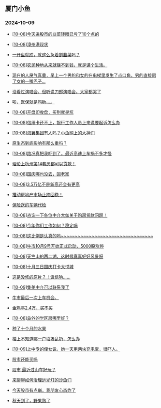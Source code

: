 ## 厦门小鱼 
### 2024-10-09

+ [[10-08]今天进股市的韭菜转眼已亏了10个点的](http://bbs.xmfish.com/read-htm-tid-18249380.html)

+ [[10-08]漳州港现状](http://bbs.xmfish.com/read-htm-tid-18249376.html)

+ [一开盘就跌，就这么急着割韭菜吗？](http://bbs.xmfish.com/read-htm-tid-18249361.html)

+ [[10-08]农民种地从来就赚不到钱，就是谋个生活。](http://bbs.xmfish.com/read-htm-tid-18249322.html)

+ [现在的人戾气真重，早上一个男的和女的在电梯里发生了点口角，男的直接扇了女的一嘴巴子…](http://bbs.xmfish.com/read-htm-tid-18249337.html)

+ [没看过演唱会，但听说刀郎演唱会，大家都哭了](http://bbs.xmfish.com/read-htm-tid-18249320.html)

+ [唉，医保就是鸡肋。。。](http://bbs.xmfish.com/read-htm-tid-18249379.html)

+ [[10-08]开盘即收盘，买到就是坑](http://bbs.xmfish.com/read-htm-tid-18249367.html)

+ [[10-08]信用卡还不上，银行工作人员上来说要起诉怎么办](http://bbs.xmfish.com/read-htm-tid-18249386.html)

+ [[10-08]海翼集团有人吗？小鱼网上的大神们](http://bbs.xmfish.com/read-htm-tid-18249364.html)

+ [原生态到底影响有那么重吗？](http://bbs.xmfish.com/read-htm-tid-18249427.html)

+ [[10-08]路况真把我吓到了，最近高速上车祸不多才怪](http://bbs.xmfish.com/read-htm-tid-18249457.html)

+ [理论上杭州第14套房都可以贷款！](http://bbs.xmfish.com/read-htm-tid-18249465.html)

+ [[10-08]国庆哪也没去，回老家](http://bbs.xmfish.com/read-htm-tid-18249400.html)

+ [[10-08]3.5万亿不是新高还会有更高](http://bbs.xmfish.com/read-htm-tid-18249458.html)

+ [推动房地产市场止跌回稳！](http://bbs.xmfish.com/read-htm-tid-18249395.html)

+ [保险送的车辆代检](http://bbs.xmfish.com/read-htm-tid-18249415.html)

+ [[10-08]咨询一下各位中介大伽关于购房贷款问题！](http://bbs.xmfish.com/read-htm-tid-18249414.html)

+ [[10-08]今年你们工作如何？稳定吗](http://bbs.xmfish.com/read-htm-tid-18249486.html)

+ [[10-08]这比例是认真的吗~~~~~~~~~~~~~~~~~~~~~~~~~~~~~~~~~](http://bbs.xmfish.com/read-htm-tid-18249501.html)

+ [[10-08]牛市10月9号开始正式启动，5000股涨停](http://bbs.xmfish.com/read-htm-tid-18249490.html)

+ [[10-08]天竺山的两二湖，这时候真真好好风景呀](http://bbs.xmfish.com/read-htm-tid-18249452.html)

+ [[10-08]十月三日国庆打卡大悦城](http://bbs.xmfish.com/read-htm-tid-18249462.html)

+ [这是没修的原片？！谁信呐……](http://bbs.xmfish.com/read-htm-tid-18249423.html)

+ [[10-09]集美中介可以联系我了](http://bbs.xmfish.com/read-htm-tid-18249589.html)

+ [牛市最后一次上车机会。](http://bbs.xmfish.com/read-htm-tid-18249557.html)

+ [金鸡亭2.4万，买不买](http://bbs.xmfish.com/read-htm-tid-18249592.html)

+ [[10-08]岛外的学区房哪里好？](http://bbs.xmfish.com/read-htm-tid-18249473.html)

+ [种了十个月的水果](http://bbs.xmfish.com/read-htm-tid-18249517.html)

+ [楼上不知道哪一户垃圾乱扔，怎么办](http://bbs.xmfish.com/read-htm-tid-18249484.html)

+ [[10-09]上中专的侄女说，她一天用两块充电宝，很吓人。](http://bbs.xmfish.com/read-htm-tid-18249628.html)

+ [股市还能买吗](http://bbs.xmfish.com/read-htm-tid-18249547.html)

+ [股市 最近过山车好玩？](http://bbs.xmfish.com/read-htm-tid-18249657.html)

+ [来聊聊如何治理远光灯的沙鱼们](http://bbs.xmfish.com/read-htm-tid-18249541.html)

+ [今天股市有点崩，我朋友心态炸了](http://bbs.xmfish.com/read-htm-tid-18249705.html)

+ [秋天到了，野果熟了](http://bbs.xmfish.com/read-htm-tid-18249652.html)

